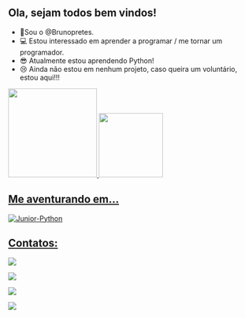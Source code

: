 ## Ola, sejam todos bem vindos!

- 🤖Sou o @Brunopretes.
- 💻 Estou interessado em aprender a programar / me tornar um programador.
- 😎 Atualmente estou aprendendo Python!
- 😢 Ainda não estou em nenhum projeto, caso queira um voluntário, estou aqui!!!

 
 <div>
  <a href="https://github.com/Brunoppretes">
  <img height="180em" src="https://github-readme-stats.vercel.app/api?username=Brunopretes&show_icons=true&theme=midnight-purple&include_all_commits=true&count_private=true"/>
  <img height="130em" src="https://github-readme-stats.vercel.app/api/top-langs/?username=Brunopretes&layout=compact&langs_count=7&theme=midnight-purple"/>
</div>


## Me aventurando em...

<img align="center" alt="Junior-Python" src="https://img.shields.io/badge/Python-3776AB?style=for-the-badge&logo=python&logoColor=white">

  
##  Contatos:
 
  <a href = "mailto:brunoppretes@gmail.com"><img src="https://img.shields.io/badge/Gmail-D14836?style=for-the-badge&logo=gmail&logoColor=white" target="_blank"></a>

  <a href="https://www.instagram.com/brunoppretes/" target="_blank"><img src="https://img.shields.io/badge/-Instagram-%23E4405F?style=for-the-badge&logo=instagram&logoColor=white"></a> 
  
  <a href="https://t.me/brunoppretes/" target="_blank"><img src="https://img.shields.io/badge/Telegram-2CA5E0?style=for-the-badge&logo=telegram&logoColor=white" target="_blank"></a> 
  
  <a href="https://www.linkedin.com/in/bruno-pretes/" target="_blank"><img src="https://img.shields.io/badge/-LinkedIn-%230077B5?style=for-the-badge&logo=linkedin&logoColor=white" target="_blank"></a> 
